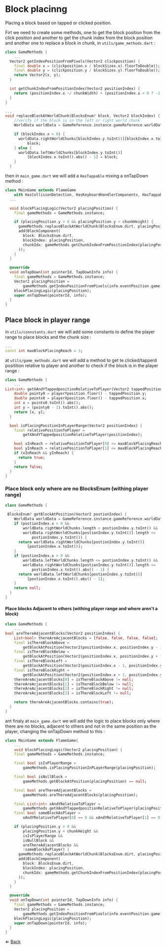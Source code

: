 # Block placinng
Placing a block based on tapped or clicked position.

Firt we need to create some methods, one to get the block position from the click position and another to get the chunk index from the block position and another one to replace a block in chunk, in `utils/game_methods.dart` :

```dart
class GameMethods {
	...
  Vector2 getIndexPositionFromPixels(Vector2 clickposition) {
    final double x = (clickposition.x / blockSizes.x).floorToDouble();
    final double y = (clickposition.y / blockSizes.y).floorToDouble();
    return Vector2(x, y);
  }

  int getChunkIndexFromPositionIndex(Vector2 positionIndex) {
    return (positionIndex.x ~/ chunkWidth) + (positionIndex.x < 0 ? -1 : 0);
  }
}

...
void replaceBlockAtWorldChunk(BlocksEnum? block, Vector2 blockIndex) {
    //verify if the block is in the left or right world chunk
    WorldData worldData = GameReference.instance.gameReference.worldData;

    if (blockIndex.x > 0) {
      worldData.rightWorldChunks[blockIndex.y.toInt()][blockIndex.x.toInt()] =
          block;
    } else {
      worldData.leftWorldChunks[blockIndex.y.toInt()]
          [blockIndex.x.toInt().abs() - 1] = block;
    }
  }
```
then in `main_game.dart` we will add a `HasTappable` mixing a onTapDown method :

```dart
class MainGame extends FlameGame
    with HasCollisionDetection, HasKeyboardHandlerComponents, HasTappables {
  ...

  void blockPlacingLogic(Vector2 placingPosition) {
    final gameMethods = GameMethods.instance;

    if (placingPosition.y > 0 && placingPosition.y < chunkHeight) {
      gameMethods.replaceBlockAtWorldChunk(BlocksEnum.dirt, placingPosition);
      add(BlockComponent(
        block: BlocksEnum.dirt,
        blockIndex: placingPosition,
        chunkIdx: gameMethods.getChunkIndexFromPositionIndex(placingPosition),
      ));
    }
  }

  @override
  void onTapDown(int pointerId, TapDownInfo info) {
    final gameMethods = GameMethods.instance;
    Vector2 placingPosition =
        gameMethods.getIndexPositionFromPixels(info.eventPosition.game);
    blockPlacingLogic(placingPosition);
    super.onTapDown(pointerId, info);
  }
}
```

## Place block in player range 
in `utils/connstants.dart` we will add some constants to define the player range to place blocks and the chunk size :

```dart
...
const int maxBlockPlacingReach = 3;
```


at `utils/game_methods.dart` we will add a method to get te clicked/tapperd positition relative to player and another to check if the block is in the player range :
```dart
class GameMethods {
	...
List<int> getXAndYTappedpositionRelativeToPlayer(Vector2 tappedPosition) {
    double pointy0 = playerYposition.floor() - tappedPosition.y;
    double pointx0 = playerXposition.floor() - tappedPosition.x;
    int x = pointx0.toInt().abs();
    int y = (pointy0 - 1).toInt().abs();
    return [x, y];
  }

  bool isPlacingPositionInPLayerRange(Vector2 positionIndex) {
    final relativePositionToPlayer =
        getXAndYTappedpositionRelativeToPlayer(positionIndex);

    bool xInReach = relativePositionToPlayer[0] <= maxBlockPlacingReach;
    bool yInReach = relativePositionToPlayer[1] <= maxBlockPlacingReach;
    if (xInReach && yInReach) {
      return true;
    }
    return false;
  }
}
```

### Place block only where are no BlocksEnum (withing player range)

```dart
class GameMethods {
	...
 BlocksEnum? getBlockAtPosition(Vector2 postionIndex) {
    WorldData worldData = GameReference.instance.gameReference.worldData;
    if (postionIndex.x > 0 &&
        worldData.rightWorldChunks.length < postionIndex.y.toInt() &&
        worldData.rightWorldChunks[postionIndex.y.toInt()].length <=
            postionIndex.y.toInt()) {
      return worldData.rightWorldChunks[postionIndex.y.toInt()]
          [postionIndex.x.toInt()];
    }
    if (postionIndex.x > 0 &&
        worldData.leftWorldChunks.length <= postionIndex.y.toInt() &&
        worldData.rightWorldChunks[postionIndex.y.toInt()].length <=
            postionIndex.x.toInt().abs() - 1) {
      return worldData.leftWorldChunks[postionIndex.y.toInt()]
          [postionIndex.x.toInt().abs() - 1];
    }
    return null;
  }
}
```

#### Place blocks Adjacent to others (withing player range and where aren't a block)

```dart
class GameMethods {
	...
bool areThereAdjacentBlocks(Vector2 positionIndex) {
    List<bool> thereAreAcjacentBlocks = [false, false, false, false];
    final isThereBlockAbove =
        getBlockAtPosition(Vector2(positionIndex.x, positionIndex.y - 1));
    final isThereBlockBelow =
        getBlockAtPosition(Vector2(positionIndex.x, positionIndex.y + 1));
    final isThereBlockLeft =
        getBlockAtPosition(Vector2(positionIndex.x - 1, positionIndex.y));
    final isThereBlockRight =
        getBlockAtPosition(Vector2(positionIndex.x + 1, positionIndex.y));
    thereAreAcjacentBlocks[0] = isThereBlockAbove != null;
    thereAreAcjacentBlocks[1] = isThereBlockBelow != null;
    thereAreAcjacentBlocks[2] = isThereBlockRight != null;
    thereAreAcjacentBlocks[3] = isThereBlockLeft != null;

    return thereAreAcjacentBlocks.contains(true);
  }
}
```

ant finaly at `main_game.dart` we will add the logic to place blocks only where there are no blocks, adjacent to others  and not in the same position as the player, changing the onTapDown method to this :

```dart
class MainGame extends FlameGame{
	...
	void blockPlacingLogic(Vector2 placingPosition) {
    final gameMethods = GameMethods.instance;

    final bool isIsPlayerRange =
        gameMethods.isPlacingPositionInPLayerRange(placingPosition);

    final bool isNullBlock =
        gameMethods.getBlockAtPosition(placingPosition) == null;

    final bool areThereAdjacentBlocks =
        gameMethods.areThereAdjacentBlocks(placingPosition);

    final List<int> xAndYRelativeToPlayer =
        gameMethods.getXAndYTappedpositionRelativeToPlayer(placingPosition);
    final bool sameBlockAsPlayer =
        xAndYRelativeToPlayer[0] == 0 && xAndYRelativeToPlayer[1] == 0;

    if (placingPosition.y > 0 &&
        placingPosition.y < chunkHeight &&
        isIsPlayerRange &&
        isNullBlock &&
        areThereAdjacentBlocks &&
        !sameBlockAsPlayer) {
      gameMethods.replaceBlockAtWorldChunk(BlocksEnum.dirt, placingPosition);
      add(BlockComponent(
        block: BlocksEnum.dirt,
        blockIndex: placingPosition,
        chunkIdx: gameMethods.getChunkIndexFromPositionIndex(placingPosition),
      ));
    }
  }

  @override
  void onTapDown(int pointerId, TapDownInfo info) {
    final gameMethods = GameMethods.instance;
    Vector2 placingPosition =
        gameMethods.getIndexPositionFromPixels(info.eventPosition.game);
    blockPlacingLogic(placingPosition);
    super.onTapDown(pointerId, info);
  }
}
```
$\Leftarrow$ [Back](README.md) 